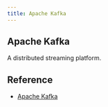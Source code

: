 ```yaml
---
title: Apache Kafka
---
```


## Apache Kafka
A distributed streaming platform.

## Reference
* [Apache Kafka](https://kafka.apache.org/)
